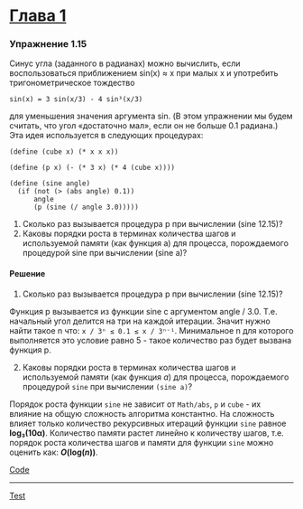 # [Глава 1](../index.md#Глава-1-Построение-абстракций-с-помощью-процедур)

### Упражнение 1.15
Синус угла (заданного в радианах) можно вычислить, если воспользоваться приближением sin(x) ≈
x при малых x и употребить тригонометрическое тождество

`sin(x) = 3 sin(x/3) - 4 sin³(x/3)`

для уменьшения значения аргумента sin. (В этом упражнении мы будем считать, что угол «достаточно мал», если он не больше 0.1 радиана.) Эта идея используется в следующих процедурах:
```racket
(define (cube x) (* x x x))

(define (p x) (- (* 3 x) (* 4 (cube x))))

(define (sine angle)
  (if (not (> (abs angle) 0.1))
      angle
      (p (sine (/ angle 3.0)))))
```

1. Сколько раз вызывается процедура p при вычислении (sine 12.15)?
2. Каковы порядки роста в терминах количества шагов и используемой памяти (как функция a) для процесса, порождаемого процедурой sine при вычислении (sine a)?

#### Решение
1. Сколько раз вызывается процедура p при вычислении (sine 12.15)?

  Функция p вызывается из функции sine с аргументом angle / 3.0. Т.е. начальный угол делится на три на каждой итерации. Значит нужно найти такое n что: `x / 3ⁿ ≤ 0.1 ≤ x / 3ⁿ⁻¹`. Минимальное n для которого выполняется это условие равно 5 - такое количество раз будет вызвана функция p.

2. Каковы порядки роста в терминах количества шагов и используемой памяти (как функция _a_) для процесса, порождаемого процедурой `sine` при вычислении `(sine a)`?

  Порядок роста функции `sine` не зависит от `Math/abs`, `p` и `cube` - их влияние на общую сложность алгоритма константно. На сложность влияет только количество рекурсивных итераций функции `sine` равное **log₃(10α)**. Количество памяти растет линейно к количеству шагов, т.е. порядок роста количества шагов и памяти для функции `sine` можно оценить как: **_O_(log(_n_))**.

[Code](../../racket/src/chapter01/1_15.rkt)
***
[Test](../../racket/test/chapter01/1_15.rkt)